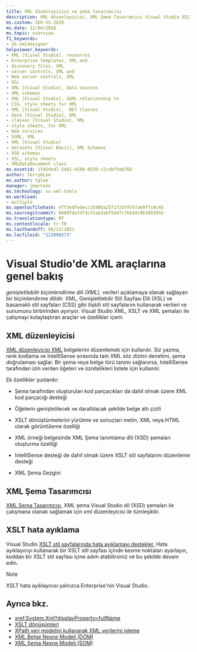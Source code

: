 ```yaml
---
title: XML düzenleyicisi ve şema tasarımcısı
description: XML düzenleyicisi, XML Şema Tasarımcısı Visual Studio XSLT hata ayıklayıcısı gibi XML, XSLT ve XML şemaları ile çalışmaya Visual Studio'daki araçlar hakkında bilgi edinebilirsiniz.
ms.custom: SEO-VS-2020
ms.date: 11/04/2016
ms.topic: overview
f1_keywords:
- vb.xmldesigner
helpviewer_keywords:
- XML [Visual Studio], resources
- Enterprise Templates, XML and
- discovery files, XML
- server controls, XML and
- Web server controls, XML
- XSL
- XML [Visual Studio], data sources
- XML schemas
- XML [Visual Studio], SGML relationship to
- CSS, style sheets for XML
- XML [Visual Studio], .NET classes
- data [Visual Studio], XML
- classes [Visual Studio], XML
- style sheets, for XML
- Web services
- SGML, XML
- XML [Visual Studio]
- datasets [Visual Basic], XML Schemas
- XSD schemas
- XSL, style sheets
- XMLDataDocument class
ms.assetid: 1fd5de47-2d61-4180-9539-c2c4bf9ab768
author: TerryGLee
ms.author: tglee
manager: jmartens
ms.technology: vs-xml-tools
ms.workload:
- multiple
ms.openlocfilehash: 4ff3edfedecc3598ba2571723f4757a60ffc8c45
ms.sourcegitcommit: 68897da7d74c31ae1ebf5d47c7b5ddc9b108265b
ms.translationtype: MT
ms.contentlocale: tr-TR
ms.lasthandoff: 08/13/2021
ms.locfileid: "122098573"
---
```

# <a name="overview-of-xml-tools-in-visual-studio"></a>Visual Studio'de XML araçlarına genel bakış

*genişletilebilir biçimlendirme dili (XML),* verileri açıklamaya olanak sağlayan bir biçimlendirme dilidir. XML, Genişletilebilir Stil Sayfası Dili (XSL) ve basamaklı stil sayfaları (CSS) gibi ilişkili stil sayfalarını kullanarak verileri ve sunumunu birbirinden ayırıyor. Visual Studio XML, XSLT ve XML şemaları ile çalışmayı kolaylaştıran araçlar ve özellikler içerir.

## <a name="xml-editor"></a>XML düzenleyicisi

[XML düzenleyicisi XML](xml-editor.md) belgelerini düzenlemek için kullanılır. Siz yazma, renk kodlama ve IntelliSense sırasında tam XML söz dizimi denetimi, şema doğrulaması sağlar. Bir şema veya belge türü tanımı sağlanırsa, IntelliSense tarafından izin verilen öğeleri ve öznitelikleri listele için kullanılır.

Ek özellikler şunlardır:

- Şema tarafından oluşturulan kod parçacıkları da dahil olmak üzere XML kod parçacığı desteği

- Öğelerin genişletilecek ve daraltılacak şekilde belge altı çizili

- XSLT dönüştürmelerini yürütme ve sonuçları metin, XML veya HTML olarak görüntüleme özelliği

- XML örneği belgesinde XML Şema tanımlama dili (XSD) şemaları oluşturma özelliği

- IntelliSense desteği de dahil olmak üzere XSLT stil sayfalarını düzenleme desteği

- XML Şema Gezgini

## <a name="xml-schema-designer"></a>XML Şema Tasarımcısı

[XML Şema Tasarımcısı,](xml-schema-designer.md) XML şema Visual Studio dil (XSD) şemaları ile çalışmana olanak sağlamak için xml düzenleyicisi ile tümleşiktir.

## <a name="xslt-debugging"></a>XSLT hata ayıklama

Visual Studio [XSLT stil sayfalarında hata ayıklamayı destekler.](../xml-tools/debugging-xslt.md) Hata ayıklayıcıyı kullanarak bir XSLT stil sayfası içinde kesme noktaları ayarlayın, koddan bir XSLT stil sayfası içine adım atabilirsiniz ve bu şekilde devam edin.

> [!NOTE]
> XSLT hata ayıklayıcısı yalnızca Enterprise'nin Visual Studio.

## <a name="see-also"></a>Ayrıca bkz.

- <xref:System.Xml?displayProperty=fullName>
- [XSLT dönüşümleri](/dotnet/standard/data/xml/xslt-transformations)
- [XPath veri modelini kullanarak XML verilerini işleme](/dotnet/standard/data/xml/process-xml-data-using-the-xpath-data-model)
- [XML Belge Nesne Modeli (DOM)](/dotnet/standard/data/xml/xml-document-object-model-dom)
- [XML Şema Nesne Modeli (SOM)](/dotnet/standard/data/xml/xml-schema-object-model-som)
